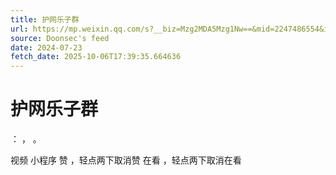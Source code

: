 ```yaml
---
title: 护网乐子群
url: https://mp.weixin.qq.com/s?__biz=Mzg2MDA5Mzg1Nw==&mid=2247486554&idx=1&sn=76c8eb6f0968fe23da41ede62854f156
source: Doonsec's feed
date: 2024-07-23
fetch_date: 2025-10-06T17:39:35.664636
---
```


# 护网乐子群

：
，
。

视频
小程序
赞
，轻点两下取消赞
在看
，轻点两下取消在看